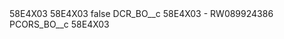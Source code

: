 <?xml version="1.0" encoding="UTF-8"?>
<CustomMetadata xmlns="http://soap.sforce.com/2006/04/metadata" xmlns:xsi="http://www.w3.org/2001/XMLSchema-instance" xmlns:xsd="http://www.w3.org/2001/XMLSchema">
    <description>58E4X03</description>
    <label>58E4X03</label>
    <protected>false</protected>
    <values>
        <field>DCR_BO__c</field>
        <value xsi:type="xsd:string">58E4X03 - RW089924386</value>
    </values>
    <values>
        <field>PCORS_BO__c</field>
        <value xsi:type="xsd:string">58E4X03</value>
    </values>
</CustomMetadata>

